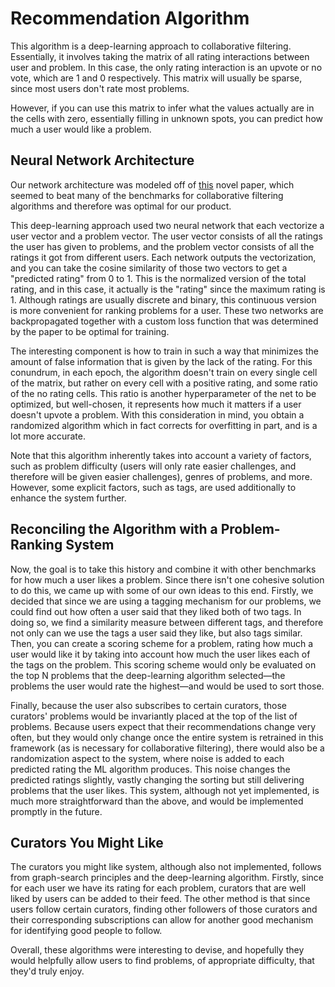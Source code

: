 # Recommendation Algorithm
This algorithm is a deep-learning approach to collaborative filtering. Essentially, it involves taking the matrix of all rating interactions between user and problem. In this case, the only rating interaction is an upvote or no vote, which are 1 and 0 respectively. This matrix will usually be sparse, since most users don't rate most problems. 

However, if you can use this matrix to infer what the values actually are in the cells with zero, essentially filling in unknown spots, you can predict how much a user would like a problem.


## Neural Network Architecture
Our network architecture was modeled off of [this](https://www.ijcai.org/Proceedings/2017/0447.pdf) novel paper, which seemed to beat many of the benchmarks for collaborative filtering algorithms and therefore was optimal for our product.

This deep-learning approach used two neural network that each vectorize a user vector and a problem vector. The user vector consists of all the ratings the user has given to problems, and the problem vector consists of all the ratings it got from different users. Each network outputs the vectorization, and you can take the cosine similarity of those two vectors to get a "predicted rating" from 0 to 1. This is the normalized version of the total rating, and in this case, it actually is the "rating" since the maximum rating is 1. Although ratings are usually discrete and binary, this continuous version is more convenient for ranking problems for a user. These two networks are backpropagated together with a custom loss function that was determined by the paper to be optimal for training.

The interesting component is how to train in such a way that minimizes the amount of false information that is given by the lack of the rating. For this conundrum, in each epoch, the algorithm doesn't train on every single cell of the matrix, but rather on every cell with a positive rating, and some ratio of the no rating cells. This ratio is another hyperparameter of the net to be optimized, but well-chosen, it represents how much it matters if a user doesn't upvote a problem. With this consideration in mind, you obtain a randomized algorithm which in fact corrects for overfitting in part, and is a lot more accurate.

Note that this algorithm inherently takes into account a variety of factors, such as problem difficulty (users will only rate easier challenges, and therefore will be given easier challenges), genres of problems, and more. However, some explicit factors, such as tags, are used additionally to enhance the system further.


## Reconciling the Algorithm with a Problem-Ranking System
Now, the goal is to take this history and combine it with other benchmarks for how much a user likes a problem. Since there isn't one cohesive solution to do this, we came up with some of our own ideas to this end. Firstly, we decided that since we are using a tagging mechanism for our problems, we could find out how often a user said that they liked both of two tags. In doing so, we find a similarity measure between different tags, and therefore not only can we use the tags a user said they like, but also tags similar. Then, you can create a scoring scheme for a problem, rating how much a user would like it by taking into account how much the user likes each of the tags on the problem. This scoring scheme would only be evaluated on the top N problems that the deep-learning algorithm selected—the problems the user would rate the highest—and would be used to sort those.

Finally, because the user also subscribes to certain curators, those curators' problems would be invariantly placed at the top of the list of problems. Because users expect that their recommendations change very often, but they would only change once the entire system is retrained in this framework (as is necessary for collaborative filtering), there would also be a randomization aspect to the system, where noise is added to each predicted rating the ML algorithm produces. This noise changes the predicted ratings slightly, vastly changing the sorting but still delivering problems that the user likes. This system, although not yet implemented, is much more straightforward than the above, and would be implemented promptly in the future.

## Curators You Might Like

The curators you might like system, although also not implemented, follows from graph-search principles and the deep-learning algorithm. Firstly, since for each user we have its rating for each problem, curators that are well liked by users can be added to their feed. The other method is that since users follow certain curators, finding other followers of those curators and their corresponding subscriptions can allow for another good mechanism for identifying good people to follow.

Overall, these algorithms were interesting to devise, and hopefully they would helpfully allow users to find problems, of appropriate difficulty, that they'd truly enjoy.

